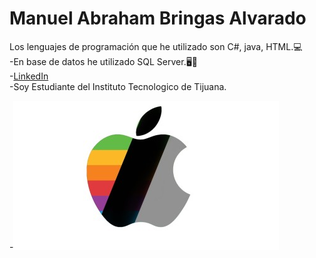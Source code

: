 # Manuel Abraham Bringas Alvarado

Los lenguajes de programación que he utilizado son C#, java, HTML.💻  
-En base de datos he utilizado SQL Server.🖥📱  
-[LinkedIn](https://mx.linkedin.com/in/abraham-bringas-945b76264?trk=people-guest_people_search-card)  
-Soy Estudiante del Instituto Tecnologico de Tijuana.  

-![Apple](logo3.jpg)
